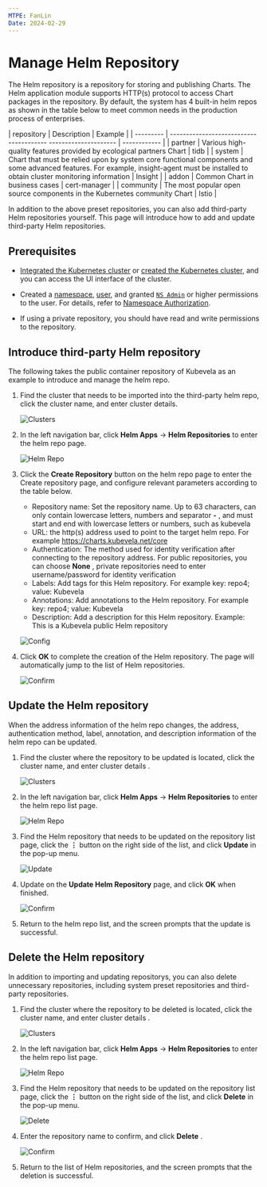 ```yaml
---
MTPE: FanLin
Date: 2024-02-29
---
```


# Manage Helm Repository

The Helm repository is a repository for storing and publishing Charts. The Helm application module supports HTTP(s) protocol to access Chart packages in the repository. By default, the system has 4 built-in helm repos as shown in the table below to meet common needs in the production process of enterprises.

| repository | Description | Example |
| --------- | --------------------------------------- --------------------- | ------------ |
| partner | Various high-quality features provided by ecological partners Chart | tidb |
| system | Chart that must be relied upon by system core functional components and some advanced features. For example, insight-agent must be installed to obtain cluster monitoring information | Insight |
| addon | Common Chart in business cases | cert-manager |
| community | The most popular open source components in the Kubernetes community Chart | Istio |

In addition to the above preset repositories, you can also add third-party Helm repositories yourself. This page will introduce how to add and update third-party Helm repositories.

## Prerequisites

- [Integrated the Kubernetes cluster](../clusters/integrate-cluster.md) or
  [created the Kubernetes cluster](../clusters/create-cluster.md),
  and you can access the UI interface of the cluster.

- Created a [namespace](../namespaces/createns.md),
  [user](../../../ghippo/user-guide/access-control/user.md),
  and granted [`NS Admin`](../permissions/permission-brief.md#ns-admin) or higher permissions to the user.
  For details, refer to [Namespace Authorization](../permissions/cluster-ns-auth.md).

- If using a private repository, you should have read and write permissions to the repository.

## Introduce third-party Helm repository

The following takes the public container repository of Kubevela as an example to introduce and manage the helm repo.

1. Find the cluster that needs to be imported into the third-party helm repo, click the cluster name, and enter cluster details.

    ![Clusters](../images/crd01.png)

2. In the left navigation bar, click __Helm Apps__ -> __Helm Repositories__ to enter the helm repo page.

    ![Helm Repo](../images/helmrepo01.png)

3. Click the __Create Repository__ button on the helm repo page to enter the Create repository page, and configure relevant parameters according to the table below.

     - Repository name: Set the repository name. Up to 63 characters, can only contain lowercase letters, numbers and separator __-__ , and must start and end with lowercase letters or numbers, such as kubevela
     - URL: the http(s) address used to point to the target helm repo. For example <https://charts.kubevela.net/core>
     - Authentication: The method used for identity verification after connecting to the repository address. For public repositories, you can choose __None__ , private repositories need to enter username/password for identity verification
     - Labels: Add tags for this Helm repository. For example key: repo4; value: Kubevela
     - Annotations: Add annotations to the Helm repository. For example key: repo4; value: Kubevela
     - Description: Add a description for this Helm repository. Example: This is a Kubevela public Helm repository

    ![Config](../images/helmrepo02.png)

4. Click __OK__ to complete the creation of the Helm repository. The page will automatically jump to the list of Helm repositories.

    ![Confirm](../images/helmrepo03.png)

## Update the Helm repository

When the address information of the helm repo changes, the address, authentication method, label, annotation, and description information of the helm repo can be updated.

1. Find the cluster where the repository to be updated is located, click the cluster name, and enter cluster details .

    ![Clusters](../images/crd01.png)

2. In the left navigation bar, click __Helm Apps__ -> __Helm Repositories__ to enter the helm repo list page.

    ![Helm Repo](../images/helmrepo01.png)

3. Find the Helm repository that needs to be updated on the repository list page, click the __⋮__ button on the right side of the list, and click __Update__ in the pop-up menu.

    ![Update](../images/helmrepo04.png)

4. Update on the __Update Helm Repository__ page, and click __OK__ when finished.

    ![Confirm](../images/helmrepo05.png)

5. Return to the helm repo list, and the screen prompts that the update is successful.

## Delete the Helm repository

In addition to importing and updating repositorys, you can also delete unnecessary repositories, including system preset repositories and third-party repositories.

1. Find the cluster where the repository to be deleted is located, click the cluster name, and enter cluster details .

    ![Clusters](../images/crd01.png)

2. In the left navigation bar, click __Helm Apps__ -> __Helm Repositories__ to enter the helm repo list page.

    ![Helm Repo](../images/helmrepo01.png)

3. Find the Helm repository that needs to be updated on the repository list page, click the __⋮__ button on the right side of the list, and click __Delete__ in the pop-up menu.

    ![Delete](../images/helmrepo07.png)

4. Enter the repository name to confirm, and click __Delete__ .

    ![Confirm](../images/helmrepo08.png)

5. Return to the list of Helm repositories, and the screen prompts that the deletion is successful.
